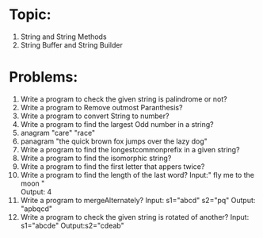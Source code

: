 # Topic:
1. String and String Methods
2. String Buffer and String Builder

# Problems:
1. Write a program to check the given string is palindrome or not?
2. Write a program to Remove outmost Paranthesis?
3. Write a program to convert String to number?
4. Write a program to find the largest Odd number in a string?
5. anagram 
   "care" "race"
6. panagram 
   "the quick brown fox jumps over the lazy dog"
7. Write a program to find the longestcommonprefix in a given string?
8. Write a program to find the isomorphic string?
9. Write a program to find the first letter that appers twice?
10. Write a program to find the length of the last word? 
    Input:"   fly me   to   the moon  "  
    Output: 4
11. Write a program to mergeAlternately?
    Input: s1="abcd" s2="pq"
    Output: "apbqcd"
12. Write a program to check the given string is rotated of another?
    Input: s1="abcde"
    Output:s2="cdeab"